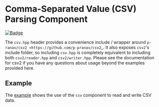 # Comma-Separated Value (CSV) Parsing Component

[![Badge](https://components.espressif.com/components/espp/csv/badge.svg)](https://components.espressif.com/components/espp/csv)

The `csv.hpp` header provides a convenience include / wrapper around
`p-ranav/csv2 <https://github.com/p-pranav/csv2`_. It also exposes `csv2`'s
include folder, so including `csv.hpp` is completely equivalent to including
both `csv2/reader.hpp` and `csv2/writer.hpp`. Please see the documentation for
csv2 if you have any questions about usage beyond the examples provided here.

## Example

The [example](./example) shows the use of the `csv` component to read and write
CSV data.
